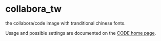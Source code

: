# collabora_tw
the collabora/code image with tranditional chinese fonts.

Usage and possible settings are documented on the [CODE home page](https://collaboraoffice.com/code/).
